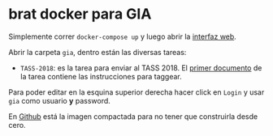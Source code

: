 # brat docker para GIA

Simplemente correr `docker-compose up` y luego abrir la [interfaz web](http://localhost:8080).

Abrir la carpeta `gia`, dentro están las diversas tareas:

* `TASS-2018`: es la tarea para enviar al TASS 2018.
  El [primer documento](http://localhost:8080/#/gia/TASS18-object-action-function/doc001) de la tarea contiene las instrucciones para taggear.

Para poder editar en la esquina superior derecha hacer click en `Login` y usar `gia` como usuario **y** password.

En [Github](https://github.com/gia-uh/brat-docker/releases/download/image-v1.0/gia-brat.tar.gz) está la imagen compactada para no tener que construirla desde cero.
